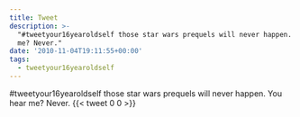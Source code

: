 ```yaml
---
title: Tweet
description: >-
  "#tweetyour16yearoldself those star wars prequels will never happen. You hear
  me? Never."
date: '2010-11-04T19:11:55+00:00'
tags:
  - tweetyour16yearoldself
---
```

#tweetyour16yearoldself those star wars prequels will never happen. You hear me? Never.
      {{< tweet 0 0 >}}
    
